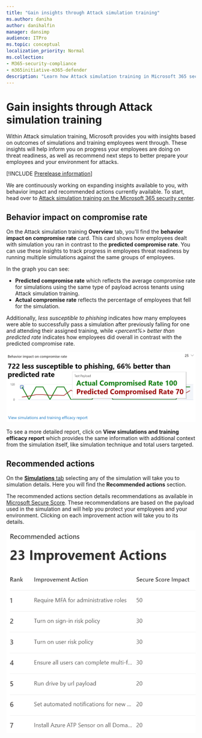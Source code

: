 ```yaml
---
title: "Gain insights through Attack simulation training"
ms.author: daniha
author: danihalfin
manager: dansimp
audience: ITPro
ms.topic: conceptual
localization_priority: Normal
ms.collection: 
- M365-security-compliance 
- m365initiative-m365-defender
description: "Learn how Attack simulation training in Microsoft 365 security center effect employees and gain insights from simulation and training outcomes."
---
```


# Gain insights through Attack simulation training

Within Attack simulation training, Microsoft provides you with insights based on outcomes of simulations and training employees went through. These insights will help inform you on progress your employees are doing on threat readiness, as well as recommend next steps to better prepare your employees and your environment for attacks.

[!INCLUDE [Prerelease information](../includes/prerelease.md)]

We are continuously working on expanding insights available to you, with behavior impact and recommended actions currently available.
To start, head over to [Attack simulation training on the Microsoft 365 security center](https://security.microsoft.com/attacksimulator?viewid=overview).

## Behavior impact on compromise rate

On the Attack simulation training **Overview** tab, you'll find the **behavior impact on compromise rate** card. This card shows how employees dealt with simulation you ran in contrast to the **predicted compromise rate**. You can use these insights to track progress in employees threat readiness by running multiple simulations against the same groups of employees.

In the graph you can see:

- **Predicted compromise rate** which reflects the average compromise rate for simulations using the same type of payload across tenants using Attack simulation training.
- **Actual compromise rate** reflects the percentage of employees that fell for the simulation.

Additionally, *<number> less susceptible to phishing* indicates how many employees were able to successfully pass a simulation after previously falling for one and attending their assigned training, while *<percent%> better than predicted rate* indicates how employees did overall in contrast with the predicted compromise rate.

![Behavior impact card on Attack simulation training overview](../../media/attack-sim-preview-behavior-impact-card.png)

To see a more detailed report, click on **View simulations and training efficacy report** which provides the same information with additional context from the simulation itself, like simulation technique and total users targeted.

## Recommended actions

On the [**Simulations** tab](https://security.microsoft.com/attacksimulator?viewid=simulations) selecting any of the simulation will take you to simulation details. Here you will find the **Recommended actions** section.

The recommended actions section details recommendations as available in [Microsoft Secure Score](../mtp/microsoft-secure-score.md). These recommendations are based on the payload used in the simulation and will help you protect your employees and your environment. Clicking on each improvement action will take you to its details.

![Recommendation actions section on Attack simulation training](../../media/attack-sim-preview-recommended-actions.png)